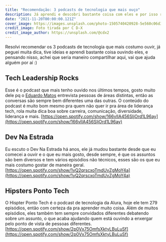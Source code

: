 ```yaml
---
title: "Recomendação: 3 podcasts de tecnologia que mais ouço"
description: Já aprendi e descobri bastante coisa com eles e por isso resolvi compartilhar aqui
date: "2021-11-20T00:00:00.121Z"
cover_image: https://images.unsplash.com/photo-1505740420928-5e560c06d30e?ixlib=rb-1.2.1&ixid=MnwxMjA3fDB8MHxwaG90by1wYWdlfHx8fGVufDB8fHx8&auto=format&fit=crop&w=1200&q=100
credit_image: Foto tirada por C D-X
credit_image_author: https://unsplash.com/@cdx2
---
```


Resolvi recomendar os 3 podcasts de tecnologia que mais costumo ouvir, já peguei muita dica, tive ideias e aprendi bastante coisa ouvindo eles, e pensando nisso, achei que seria maneiro compartilhar aqui, vai que ajuda alguém por aí :)

## Tech Leadership Rocks

Esse é o podcast que mais tenho ouvido nos últimos tempos, gosto muito dele pq o [Eduardo Matos](https://www.linkedin.com/in/eduardodematos/) entrevista pessoas de áreas distintas, então as conversas são sempre bem diferentes uma das outras. O conteúdo do podcast é muito bom mesmo pra quem não quer ir pra área de liderança tech, rola muita dica boa sobre carreira, comunicação, diversidade, liderança e mais.
[https://open.spotify.com/show/166vlIA456SIjOrd1L96ay](https://open.spotify.com/show/166vlIA456SIjOrd1L96ay)

## Dev Na Estrada

Eu escuto o Dev Na Estrada há anos, ele já mudou bastante desde que eu comecei a ouvir e o que eu mais gosto, desde sempre, é que os assuntos são bem diversos e tem vários episódios não técnicos, esses são os que eu mais costumo gostar de maneira geral.  
[https://open.spotify.com/show/1yQ2qrscxoTmdUvZgMoY4a](https://open.spotify.com/show/1yQ2qrscxoTmdUvZgMoY4a)

## Hipsters Ponto Tech

O Hispter Ponto Tech é o podcast de tecnologia da Alura, hoje ele tem 279 episódios, então com certeza da pra aprender muito coisa. Além de muitos episódios, eles também tem sempre convidados diferentes debatendo sobre um assunto, o que acaba ajudando quem está ouvindo a enxergar pelo ponto de vista de pessoas diferentes.  
[https://open.spotify.com/show/2p0Vx75OmfsXktyLBuLuSf](https://open.spotify.com/show/2p0Vx75OmfsXktyLBuLuSf)
